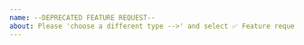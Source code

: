 ```yaml
---
name: --DEPRECATED FEATURE REQUEST--
about: Please 'choose a different type -->' and select ✅ Feature request
---
```

